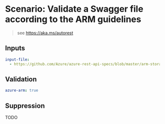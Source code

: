 # Scenario: Validate a Swagger file according to the ARM guidelines 

> see https://aka.ms/autorest

## Inputs

``` yaml 
input-file:
  - https://github.com/Azure/azure-rest-api-specs/blob/master/arm-storage/2015-06-15/swagger/storage.json
```

## Validation

``` yaml
azure-arm: true
```

## Suppression



TODO